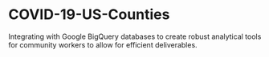 # COVID-19-US-Counties
Integrating with Google BigQuery databases to create robust analytical tools for community workers to allow for efficient deliverables. 
